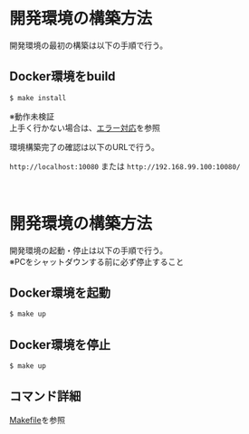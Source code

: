 # 開発環境の構築方法

開発環境の最初の構築は以下の手順で行う。

## Docker環境をbuild

```bash
$ make install
```
※動作未検証
<br>
上手く行かない場合は、[エラー対応](.\4.エラー対応.md)を参照

環境構築完了の確認は以下のURLで行う。

`http://localhost:10080`
または
`http://192.168.99.100:10080/`

<br>

# 開発環境の構築方法
開発環境の起動・停止は以下の手順で行う。
<br>
※PCをシャットダウンする前に必ず停止すること

## Docker環境を起動

```bash
$ make up
```

## Docker環境を停止

```bash
$ make up
```

## コマンド詳細

[Makefile](../Makefile)を参照
